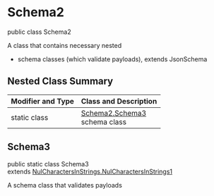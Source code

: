 # Schema2
public class Schema2

A class that contains necessary nested
- schema classes (which validate payloads), extends JsonSchema

## Nested Class Summary
| Modifier and Type | Class and Description |
| ----------------- | ---------------------- |
| static class | [Schema2.Schema3](#schema3)<br> schema class |

## Schema3
public static class Schema3<br>
extends [NulCharactersInStrings.NulCharactersInStrings1](../../../../../../components/schemas/NulCharactersInStrings.md#nulcharactersinstrings1)

A schema class that validates payloads
